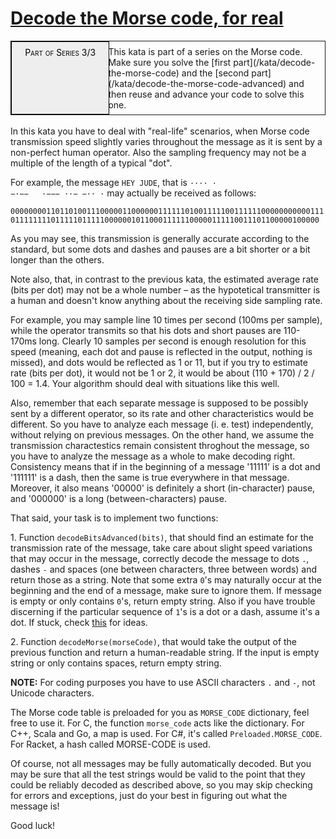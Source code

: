 # [Decode the Morse code, for real](https://www.codewars.com/kata/decode-the-morse-code-for-real)

<div style="border:1px solid;position:relative;padding:1ex 1ex 1ex 11.1em;"><div style="position:absolute; left:0;top:0;bottom:0; width:10em; padding:1ex;text-align:center;border:1px solid;margin:0 1ex 0 0;color:#000;background-color:#eee;font-variant:small-caps">Part of Series 3/3</div><div>This kata is part of a series on the Morse code. Make sure you solve the [first part](/kata/decode-the-morse-code) and the [second part](/kata/decode-the-morse-code-advanced) and then reuse and advance your code to solve this one.</div></div><br>In this kata you have to deal with "real-life" scenarios, when Morse code transmission speed slightly varies throughout the message as it is sent by a non-perfect human operator. Also the sampling frequency may not be a multiple of the length of a typical "dot".

For example, the message <code>HEY JUDE</code>, that is <code>···· · −·−− &nbsp; ·−−− ··− −·· ·</code> may actually be received as follows:

<code>0000000011011010011100000110000001111110100111110011111100000000000111011111111011111011111000000101100011111100000111110011101100000100000</code>

As you may see, this transmission is generally accurate according to the standard, but some dots and dashes and pauses are a bit shorter or a bit longer than the others.

Note also, that, in contrast to the previous kata, the estimated average rate (bits per dot) may not be a whole number &ndash; as the hypotetical transmitter is a human and doesn't know anything about the receiving side sampling rate.

For example, you may sample line 10 times per second (100ms per sample), while the operator transmits so that his dots and short pauses are 110-170ms long. Clearly 10 samples per second is enough resolution for this speed (meaning, each dot and pause is reflected in the output, nothing is missed), and dots would be reflected as 1 or 11, but if you try to estimate rate (bits per dot), it would not be 1 or 2, it would be about (110 + 170) / 2 / 100 = 1.4. Your algorithm should deal with situations like this well.

Also, remember that each separate message is supposed to be possibly sent by a different operator, so its rate and other characteristics would be different. So you have to analyze each message (i. e. test) independently, without relying on previous messages. On the other hand, we assume the transmission charactestics remain consistent throghout the message, so you have to analyze the message as a whole to make decoding right. Consistency means that if in the beginning of a message '11111' is a dot and '111111' is a dash, then the same is true everywhere in that message. Moreover, it also means '00000' is definitely a short (in-character) pause, and '000000' is a long (between-characters) pause.

That said, your task is to implement two functions:

1.&nbsp;Function <code>decodeBitsAdvanced(bits)</code>, that should find an estimate for the transmission rate of the message, take care about slight speed variations that may occur in the message, correctly decode the message to dots <code>.</code>, dashes <code>-</code> and spaces (one between characters, three between words) and return those as a string. Note that some extra <code>0</code>'s may naturally occur at the beginning and the end of a message, make sure to ignore them. If message is empty or only contains <code>0</code>'s, return empty string. Also if you have trouble discerning if the particular sequence of <code>1</code>'s is a dot or a dash, assume it's a dot. If stuck, check <a href="https://en.wikipedia.org/wiki/K-means_clustering">this</a> for ideas.

2.&nbsp;Function <code>decodeMorse(morseCode)</code>, that would take the output of the previous function and return a human-readable string. If the input is empty string or only contains spaces, return empty string.

**NOTE:** For coding purposes you have to use ASCII characters `.` and `-`, not Unicode characters.

The Morse code table is preloaded for you as <code>MORSE_CODE</code> dictionary, feel free to use it. For C, the function `morse_code` acts like the dictionary. For C++, Scala and Go, a map is used. For C#, it's called <code>Preloaded.MORSE_CODE</code>. For Racket, a hash called MORSE-CODE is used.






Of course, not all messages may be fully automatically decoded. But you may be sure that all the test strings would be valid to the point that they could be reliably decoded as described above, so you may skip checking for errors and exceptions, just do your best in figuring out what the message is!

Good luck!